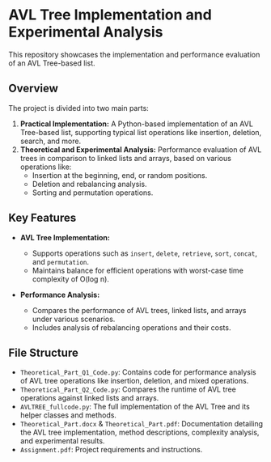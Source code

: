 # AVL Tree Implementation and Experimental Analysis

This repository showcases the implementation and performance evaluation of an AVL Tree-based list.

## Overview

The project is divided into two main parts:
1. **Practical Implementation:** A Python-based implementation of an AVL Tree-based list, supporting typical list operations like insertion, deletion, search, and more.
2. **Theoretical and Experimental Analysis:** Performance evaluation of AVL trees in comparison to linked lists and arrays, based on various operations like:
   - Insertion at the beginning, end, or random positions.
   - Deletion and rebalancing analysis.
   - Sorting and permutation operations.

## Key Features

- **AVL Tree Implementation:**
  - Supports operations such as `insert`, `delete`, `retrieve`, `sort`, `concat`, and `permutation`.
  - Maintains balance for efficient operations with worst-case time complexity of O(log n).
  
- **Performance Analysis:**
  - Compares the performance of AVL trees, linked lists, and arrays under various scenarios.
  - Includes analysis of rebalancing operations and their costs.

## File Structure

- `Theoretical_Part_Q1_Code.py`: Contains code for performance analysis of AVL tree operations like insertion, deletion, and mixed operations.
- `Theoretical_Part_Q2_Code.py`: Compares the runtime of AVL tree operations against linked lists and arrays.
- `AVLTREE_fullcode.py`: The full implementation of the AVL Tree and its helper classes and methods.
- `Theoretical_Part.docx` & `Theoretical_Part.pdf`: Documentation detailing the AVL tree implementation, method descriptions, complexity analysis, and experimental results.
- `Assignment.pdf`: Project requirements and instructions.
